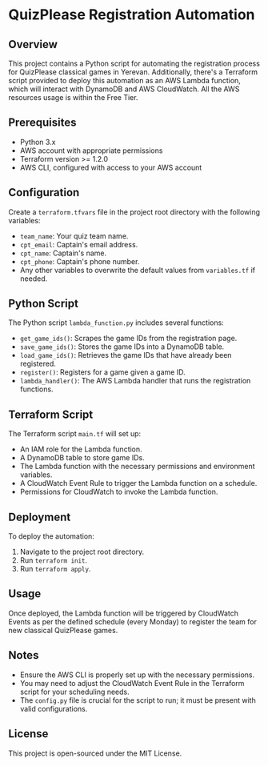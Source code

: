 
# QuizPlease Registration Automation

## Overview
This project contains a Python script for automating the registration process for QuizPlease classical games in Yerevan. Additionally, there's a Terraform script provided to deploy this automation as an AWS Lambda function, which will interact with DynamoDB and AWS CloudWatch. All the AWS resources usage is within the Free Tier.

## Prerequisites
- Python 3.x
- AWS account with appropriate permissions
- Terraform version >= 1.2.0
- AWS CLI, configured with access to your AWS account

## Configuration
Create a `terraform.tfvars` file in the project root directory with the following variables:

- `team_name`: Your quiz team name.
- `cpt_email`: Captain's email address.
- `cpt_name`: Captain's name.
- `cpt_phone`: Captain's phone number.
- Any other variables to overwrite the default values from `variables.tf` if needed.


## Python Script
The Python script `lambda_function.py` includes several functions:
- `get_game_ids()`: Scrapes the game IDs from the registration page.
- `save_game_ids()`: Stores the game IDs into a DynamoDB table.
- `load_game_ids()`: Retrieves the game IDs that have already been registered.
- `register()`: Registers for a game given a game ID.
- `lambda_handler()`: The AWS Lambda handler that runs the registration functions.

## Terraform Script
The Terraform script `main.tf` will set up:
- An IAM role for the Lambda function.
- A DynamoDB table to store game IDs.
- The Lambda function with the necessary permissions and environment variables.
- A CloudWatch Event Rule to trigger the Lambda function on a schedule.
- Permissions for CloudWatch to invoke the Lambda function.

## Deployment
To deploy the automation:
1. Navigate to the project root directory.
2. Run `terraform init`.
3. Run `terraform apply`.

## Usage
Once deployed, the Lambda function will be triggered by CloudWatch Events as per the defined schedule (every Monday) to register the team for new classical QuizPlease games.

## Notes
- Ensure the AWS CLI is properly set up with the necessary permissions.
- You may need to adjust the CloudWatch Event Rule in the Terraform script for your scheduling needs.
- The `config.py` file is crucial for the script to run; it must be present with valid configurations.

## License
This project is open-sourced under the MIT License.
